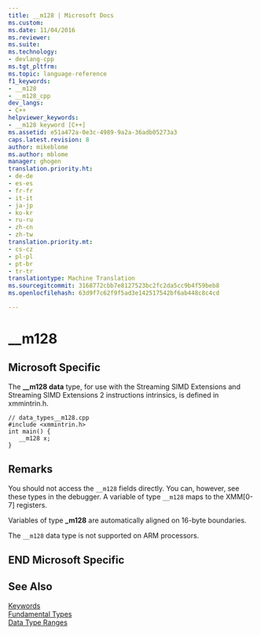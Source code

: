 ```yaml
---
title: __m128 | Microsoft Docs
ms.custom: 
ms.date: 11/04/2016
ms.reviewer: 
ms.suite: 
ms.technology:
- devlang-cpp
ms.tgt_pltfrm: 
ms.topic: language-reference
f1_keywords:
- __m128
- __m128_cpp
dev_langs:
- C++
helpviewer_keywords:
- __m128 keyword [C++]
ms.assetid: e51a472a-0e3c-4989-9a2a-36adb05273a3
caps.latest.revision: 8
author: mikeblome
ms.author: mblome
manager: ghogen
translation.priority.ht:
- de-de
- es-es
- fr-fr
- it-it
- ja-jp
- ko-kr
- ru-ru
- zh-cn
- zh-tw
translation.priority.mt:
- cs-cz
- pl-pl
- pt-br
- tr-tr
translationtype: Machine Translation
ms.sourcegitcommit: 3168772cbb7e8127523bc2fc2da5cc9b4f59beb8
ms.openlocfilehash: 63d9f7c62f9f5ad3e142517542bf6ab448c8c4cd

---
```

# __m128
## Microsoft Specific  
 The **__m128 data** type, for use with the Streaming SIMD Extensions and Streaming SIMD Extensions 2 instructions intrinsics, is defined in xmmintrin.h.  
  
```  
// data_types__m128.cpp  
#include <xmmintrin.h>  
int main() {  
   __m128 x;  
}  
```  
  
## Remarks  
 You should not access the `__m128` fields directly. You can, however, see these types in the debugger. A variable of type `__m128` maps to the XMM[0-7] registers.  
  
 Variables of type **_m128** are automatically aligned on 16-byte boundaries.  
  
 The `__m128` data type is not supported on ARM processors.  
  
## END Microsoft Specific  
  
## See Also  
 [Keywords](../cpp/keywords-cpp.md)   
 [Fundamental Types](../cpp/fundamental-types-cpp.md)   
 [Data Type Ranges](../cpp/data-type-ranges.md)


<!--HONumber=Jan17_HO1-->


